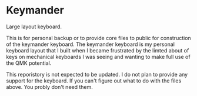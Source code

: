 # Keymander
Large layout keyboard.

This is for personal backup or to provide core files to public for construction of the keymander keyboard.
The keymander keyboard is my personal keyboard layout that I built when I became frustrated by the limted about of keys on mechanical keyboards I was seeing and wanting to make full use of the QMK potential. 

This reporistory is not expected to be updated. I do not plan to provide any support for the keyboard. If you can't figure out what to do with the files above. You probly don't need them.
